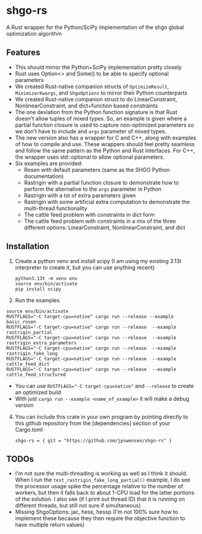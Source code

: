 # shgo-rs
A Rust wrapper for the Python/SciPy implementation of the shgo global optimization algorithm

## Features

* This should mirror the Python+SciPy implementation pretty closely
* Rust uses Option<> and Some() to be able to specify optional parameters
* We created Rust-native companion structs of ```OptimizeResult```, ```MinimizerKwargs```, and ```ShgoOptions``` to mirror their Python counterparts
* We created Rust-native companion struct to do LinearConstraint, NonlinearConstraint, and dict+function based constraints
* The one deviation from the Python function signature is that Rust doesn't allow tuples of mixed types. So, an example is given where a partial function closure is used to capture non-optimized parameters so we don't have to include and ```args``` parameter of mixed types.
* The new version also has a wrapper for C and C++, along with examples of how to compile and use. These wrappers should feel pretty seamless and follow the same pattern as the Python and Rust interfaces. For C++, the wrapper uses std::optional to allow optional parameters.
* Six examples are provided:
  * Rosen with default parameters (same as the SHGO Python documentation)
  * Rastrigin with a partial function closure to demonstrate how to perform the alternative to the ```args``` parameter in Python
  * Rastrigin with a lot of extra parameters given
  * Rastrigin with some artificial extra computation to demonstrate the multi-thread functionality
  * The cattle feed problem with constraints in dict form
  * The cattle feed problem with constraints in a mix of the three different options: LinearConstraint, NonlinearConstraint, and dict

## Installation

1. Create a python venv and install scipy (I am using my existing 3.13t interpreter to create it, but you can use anything recent)
   ```
   python3.13t -m venv env
   source env/bin/activate
   pip install scipy
   ```
3. Run the examples
  ```
  source env/bin/activate
  RUSTFLAGS="-C target-cpu=native" cargo run --release --example basic_rosen
  RUSTFLAGS="-C target-cpu=native" cargo run --release  --example rastrigin_partial
  RUSTFLAGS="-C target-cpu=native" cargo run --release  --example rastrigin_extra_parameters
  RUSTFLAGS="-C target-cpu=native" cargo run --release  --example rastrigin_fake_long
  RUSTFLAGS="-C target-cpu=native" cargo run --release  --example cattle_feed_dict
  RUSTFLAGS="-C target-cpu=native" cargo run --release  --example cattle_feed_structured
  ```
  * You can use ```RUSTFLAGS="-C target-cpu=native"``` and ```--release``` to create an optimized build
  * With just ```cargo run --example <name_of_example>``` it will make a debug version
4. You can include this crate in your own program by pointing directly to this github repository from the [dependencies] section of your Cargo.toml
   ```
   shgo-rs = { git = "https://github.com/jpswensen/shgo-rs" }
   ```

## TODOs

* I'm not sure the multi-threading is working as well as I think it should. When I run the ```test_rastrigin_fake_long_partial()``` example, I do see the processor usage spike the percentage relative to the number of workers, but then it falls back to about 1-CPU load for the latter portions of the solution. I also see (if I print out thread ID) that it is running on different threads, but still not sure if simultaneous)
* Missing ShgoOptions: jac, hess, hessp (I'm not 100% sure how to implement these because they then require the objective function to have multiple return values)
